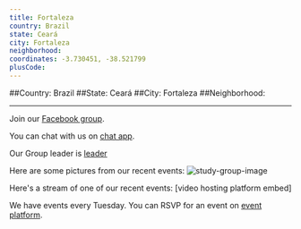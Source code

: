```yaml
---
title: Fortaleza
country: Brazil
state: Ceará
city: Fortaleza
neighborhood: 
coordinates: -3.730451, -38.521799
plusCode:
---
```


##Country: Brazil
##State: Ceará
##City: Fortaleza
##Neighborhood: 
*****
Join our [Facebook group](https://www.facebook.com/groups/free.code.group.fortaleza).

You can chat with us on [chat app]().

Our Group leader is [leader]()

Here are some pictures from our recent events:
![study-group-image]()

Here's a stream of one of our recent events:
[video hosting platform embed]

We have events every Tuesday. You can RSVP for an event on [event platform]().
